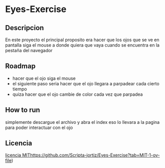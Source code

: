 # Eyes-Exercise
## Descripcion
En este proyecto el principal proposito era hacer que los ojos que se ve en pantalla siga el mouse a donde quiera que vaya cuando se encuentra en la pestaña del navegador
## Roadmap
* hacer que el ojo siga el mouse
* el siguiente paso seria hacer que el ojo llegara a parpadear cada cierto tiempo
* quiza hacer que el ojo cambie de color cada vez que parpadea
## How to run
simplemente descargue el archivo y abra el index eso lo llevara a la pagina para poder interactuar con el ojo
## Licencia
[licencia MIT](https://github.com/Scripta-jortiz/Eyes-Exercise?tab=MIT-1-ov-file)https://github.com/Scripta-jortiz/Eyes-Exercise?tab=MIT-1-ov-file)
